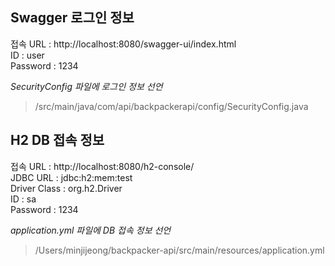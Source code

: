 ## Swagger 로그인 정보
접속 URL : http://localhost:8080/swagger-ui/index.html  
ID : user  
Password : 1234  

*SecurityConfig 파일에 로그인 정보 선언* 
>  /src/main/java/com/api/backpackerapi/config/SecurityConfig.java

## H2 DB 접속 정보
접속 URL : http://localhost:8080/h2-console/  
JDBC URL : jdbc:h2:mem:test  
Driver Class : org.h2.Driver  
ID : sa  
Password : 1234  

*application.yml 파일에 DB 접속 정보 선언*
> /Users/minjijeong/backpacker-api/src/main/resources/application.yml